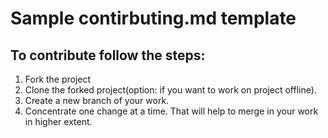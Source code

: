 # Sample contirbuting.md template
## To contribute follow the steps:
1. Fork the project
2. Clone the forked project(option: if you want to work on project offline).
3. Create a new branch of your work.
4. Concentrate one change at a time. That will help to merge in your work in higher extent.
